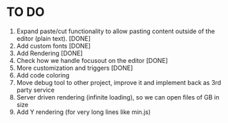 # TO DO

1. Expand paste/cut functionality to allow pasting content outside of the editor (plain text). [DONE]
2. Add custom fonts [DONE]
3. Add Rendering [DONE]
4. Check how we handle focusout on the editor [DONE]
5. More customization and triggers [DONE]
6. Add code coloring
7. Move debug tool to other project, improve it and implement back as 3rd party service
8. Server driven rendering (infinite loading), so we can open files of GB in size
9. Add Y rendering (for very long lines like min.js)
